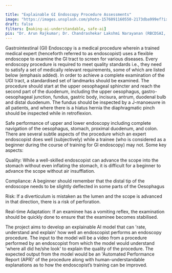 ```yaml
---

title: "Explainable GI Endoscopy Procedure Assessments"
image: "https://images.unsplash.com/photo-1576091160550-2173dba999ef?ixlib=rb-1.2.1&ixid=MnwxMjA3fDB8MHxwaG90by1wYWdlfHx8fGVufDB8fHx8&auto=format&fit=crop&w=1170&q=80"
draft: false
filters: [making-ai-understandable, safe-ai]
pis: "Dr. Arun Rajkumar; Dr. Chandrashekar Lakshmi Narayanan (RBCDSAI, IITM); Nithin Shivashankar (MIMYK); Varun Seshadrinathan (MIMYK)"
---
```


Gastrointestinal (GI) Endoscopy is a medical procedure wherein a trained medical expert (henceforth referred to as endoscopist) uses a flexible endoscope to examine the GI tract to screen for various diseases. Every endoscopy procedure is required to meet quality standards i.e., they need to satisfy a set of medically relevant requirements, some of which are listed below (emphasis added). In order to achieve a complete examination of the UGI tract, a standardised set of landmarks should be examined. The procedure should start at the upper oesophageal sphincter and reach the second part of the duodenum, including the upper oesophagus, gastro-oesophageal junction, fundus, gastric body, incisura, antrum, duodenal bulb and distal duodenum. The fundus should be inspected by a J-manoeuvre in all patients, and where there is a hiatus hernia the diaphragmatic pinch should be inspected while in retroflexion.

Safe performance of upper and lower endoscopy including complete navigation of the oesophagus, stomach, proximal duodenum, and colon. There are several subtle aspects of the procedure which an expert endoscopist does well (subjectively) while a trainee (who is considered as a beginner during the course of training for GI endoscopy) may not. Some key aspects:

Quality: While a well-skilled endoscopist can advance the scope into the stomach without even inflating the stomach, it is difficult for a beginner to advance the scope without air insufflation.

Compliance: A beginner should remember that the distal tip of the endoscope needs to be slightly deflected in some parts of the Oesophagus

Risk: If a diverticulum is mistaken as the lumen and the scope is advanced in that direction, there is a risk of perforation.

Real-time Adaptation: If an examinee has a vomiting reflex, the examination should be quickly done to ensure that the examinee becomes stabilised.

The project aims to develop an explainable AI model that can 'rate, understand and explain' how well an endoscopist performs an endoscopy procedure. The input to the model will be a video from a procedure performed by an endoscopist from which the model would understand 'where all did he/she look' to explain the quality of the procedure. The expected output from the model would be an 'Automated Performance Report (APR)' of the procedure along with human-understandable explanations as to how the endoscopist’s training can be improved. 